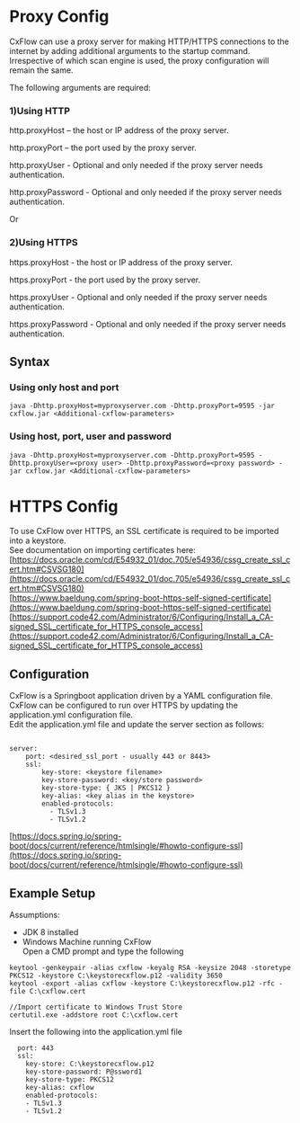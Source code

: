 
# Proxy Config

CxFlow can use a proxy server for making HTTP/HTTPS connections to the internet by adding additional arguments to the startup command. Irrespective of which scan engine is used, the proxy configuration will remain the same.

The following arguments are required:

### 1)Using HTTP
http.proxyHost – the host or IP address of the proxy server.

http.proxyPort – the port used by the proxy server.

http.proxyUser - Optional and only needed if the proxy server needs authentication.

http.proxyPassword - Optional and only needed if the proxy server needs authentication.

Or

### 2)Using HTTPS

https.proxyHost - the host or IP address of the proxy server.

https.proxyPort - the port used by the proxy server.

https.proxyUser - Optional and only needed if the proxy server needs authentication.

https.proxyPassword - Optional and only needed if the proxy server needs authentication.


## Syntax

### Using only host and port

```
java -Dhttp.proxyHost=myproxyserver.com -Dhttp.proxyPort=9595 -jar cxflow.jar <Additional-cxflow-parameters>
```

### Using host, port, user and password

```
java -Dhttp.proxyHost=myproxyserver.com -Dhttp.proxyPort=9595 -Dhttp.proxyUser=<proxy user> -Dhttp.proxyPassword=<proxy password> -jar cxflow.jar <Additional-cxflow-parameters>
```

# HTTPS Config

To use CxFlow over HTTPS, an SSL certificate is required to be imported into a keystore.
<br>See documentation on importing certificates here: 
<br>[https://docs.oracle.com/cd/E54932_01/doc.705/e54936/cssg_create_ssl_cert.htm#CSVSG180](https://docs.oracle.com/cd/E54932_01/doc.705/e54936/cssg_create_ssl_cert.htm#CSVSG180)
<br>[https://www.baeldung.com/spring-boot-https-self-signed-certificate](https://www.baeldung.com/spring-boot-https-self-signed-certificate)
<br>[https://support.code42.com/Administrator/6/Configuring/Install_a_CA-signed_SSL_certificate_for_HTTPS_console_access](https://support.code42.com/Administrator/6/Configuring/Install_a_CA-signed_SSL_certificate_for_HTTPS_console_access)

## Configuration
CxFlow is a Springboot application driven by a YAML configuration file. CxFlow can be configured to run over HTTPS by updating the application.yml configuration file.
<br>Edit the application.yml file and update the server section as follows:
```

server:
    port: <desired_ssl_port - usually 443 or 8443>
    ssl:
        key-store: <keystore filename>
        key-store-password: <key/store password>
        key-store-type: { JKS | PKCS12 }
        key-alias: <key alias in the keystore>
        enabled-protocols:
          - TLSv1.3
          - TLSv1.2
```
[https://docs.spring.io/spring-boot/docs/current/reference/htmlsingle/#howto-configure-ssl](https://docs.spring.io/spring-boot/docs/current/reference/htmlsingle/#howto-configure-ssl)

## Example Setup
Assumptions:
  * JDK 8 installed
  * Windows Machine running CxFlow
<br>Open a CMD prompt and type the following
```
keytool -genkeypair -alias cxflow -keyalg RSA -keysize 2048 -storetype PKCS12 -keystore C:\keystorecxflow.p12 -validity 3650
keytool -export -alias cxflow -keystore C:\keystorecxflow.p12 -rfc -file C:\cxflow.cert
 
//Import certificate to Windows Trust Store
certutil.exe -addstore root C:\cxflow.cert
```
Insert the following into the application.yml file
```
  port: 443
  ssl:
    key-store: C:\keystorecxflow.p12
    key-store-password: P@ssword1
    key-store-type: PKCS12
    key-alias: cxflow
    enabled-protocols:
    - TLSv1.3
    - TLSv1.2
```